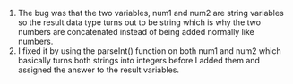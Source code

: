 1. The bug was that the two variables, num1 and num2 are string variables so the result data type turns out to be string which is why the two numbers are concatenated instead of being added normally like numbers.
2. I fixed it by using the parseInt() function on both num1 and num2 which basically turns both strings into integers before I added them and assigned the answer to the result variables.